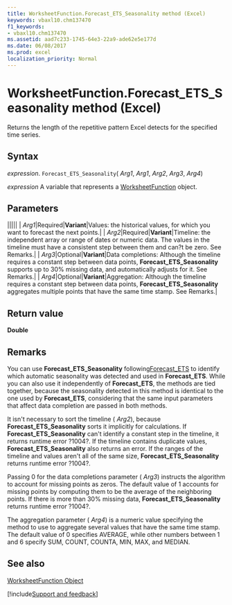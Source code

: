 ```yaml
---
title: WorksheetFunction.Forecast_ETS_Seasonality method (Excel)
keywords: vbaxl10.chm137470
f1_keywords:
- vbaxl10.chm137470
ms.assetid: aad7c233-1745-64e3-22a9-ade62e5e177d
ms.date: 06/08/2017
ms.prod: excel
localization_priority: Normal
---
```



# WorksheetFunction.Forecast_ETS_Seasonality method (Excel)

Returns the length of the repetitive pattern Excel detects for the specified time series.


## Syntax

_expression_. `Forecast_ETS_Seasonality`( _Arg1_,  _Arg1_,  _Arg2_,  _Arg3_,  _Arg4_)

_expression_ A variable that represents a [WorksheetFunction](Excel.WorksheetFunction.md) object.


## Parameters



|||||
| _Arg1_|Required|**Variant**|Values: the historical values, for which you want to forecast the next points.|
| _Arg2_|Required|**Variant**|Timeline: the independent array or range of dates or numeric data. The values in the timeline must have a consistent step between them and can?t be zero. See Remarks.|
| _Arg3_|Optional|**Variant**|Data completions: Although the timeline requires a constant step between data points,  **Forecast_ETS_Seasonality** supports up to 30% missing data, and automatically adjusts for it. See Remarks.|
| _Arg4_|Optional|**Variant**|Aggregation: Although the timeline requires a constant step between data points,  **Forecast_ETS_Seasonality** aggregates multiple points that have the same time stamp. See Remarks.|

## Return value

 **Double**


## Remarks

You can use  **Forecast_ETS_Seasonality** following[Forecast_ETS](Excel.worksheetfunction.forecast_ets.md) to identify which automatic seasonality was detected and used in **Forecast_ETS**. While you can also use it independently of **Forecast_ETS**, the methods are tied together, because the seasonality detected in this method is identical to the one used by **Forecast_ETS**, considering that the same input parameters that affect data completion are passed in both methods.

 It isn't necessary to sort the timeline ( _Arg2_), because  **Forecast_ETS_Seasonality** sorts it implicitly for calculations. If **Forecast_ETS_Seasonality** can't identify a constant step in the timeline, it returns runtime error ?1004?. If the timeline contains duplicate values, **Forecast_ETS_Seasonality** also returns an error. If the ranges of the timeline and values aren't all of the same size, **Forecast_ETS_Seasonality** returns runtime error ?1004?.

Passing 0 for the data completions parameter ( _Arg3_) instructs the algorithm to account for missing points as zeros. The default value of 1 accounts for missing points by computing them to be the average of the neighboring points. If there is more than 30% missing data,  **Forecast_ETS_Seasonality** returns runtime error ?1004?.

The aggregation parameter ( _Arg4_) is a numeric value specifying the method to use to aggregate several values that have the same time stamp. The default value of 0 specifies AVERAGE, while other numbers between 1 and 6 specify SUM, COUNT, COUNTA, MIN, MAX, and MEDIAN.


## See also


[WorksheetFunction Object](Excel.WorksheetFunction.md)

[!include[Support and feedback](~/includes/feedback-boilerplate.md)]